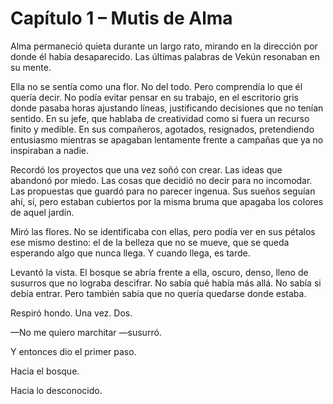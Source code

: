 # Capítulo 1 – Mutis de Alma

Alma permaneció quieta durante un largo rato, mirando en la dirección por donde él había desaparecido. Las últimas palabras de Vekún resonaban en su mente.

Ella no se sentía como una flor. No del todo. Pero comprendía lo que él quería decir. No podía evitar pensar en su trabajo, en el escritorio gris donde pasaba horas ajustando líneas, justificando decisiones que no tenían sentido. En su jefe, que hablaba de creatividad como si fuera un recurso finito y medible. En sus compañeros, agotados, resignados, pretendiendo entusiasmo mientras se apagaban lentamente frente a campañas que ya no inspiraban a nadie.

Recordó los proyectos que una vez soñó con crear. Las ideas que abandonó por miedo. Las cosas que decidió no decir para no incomodar. Las propuestas que guardó para no parecer ingenua. Sus sueños seguían ahí, sí, pero estaban cubiertos por la misma bruma que apagaba los colores de aquel jardín.

Miró las flores. No se identificaba con ellas, pero podía ver en sus pétalos ese mismo destino: el de la belleza que no se mueve, que se queda esperando algo que nunca llega. Y cuando llega, es tarde.

Levantó la vista. El bosque se abría frente a ella, oscuro, denso, lleno de susurros que no lograba descifrar. No sabía qué había más allá. No sabía si debía entrar. Pero también sabía que no quería quedarse donde estaba.

Respiró hondo. Una vez. Dos.

—No me quiero marchitar —susurró.

Y entonces dio el primer paso.

Hacia el bosque.

Hacia lo desconocido.
